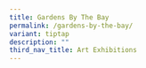 ```yaml
---
title: Gardens By The Bay
permalink: /gardens-by-the-bay/
variant: tiptap
description: ""
third_nav_title: Art Exhibitions
---
```

